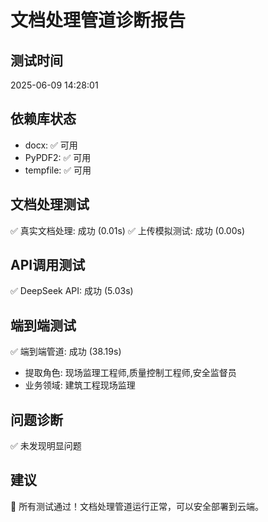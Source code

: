 
# 文档处理管道诊断报告

## 测试时间
2025-06-09 14:28:01

## 依赖库状态
- docx: ✅ 可用
- PyPDF2: ✅ 可用
- tempfile: ✅ 可用

## 文档处理测试
✅ 真实文档处理: 成功 (0.01s)
✅ 上传模拟测试: 成功 (0.00s)

## API调用测试
✅ DeepSeek API: 成功 (5.03s)

## 端到端测试
✅ 端到端管道: 成功 (38.19s)
   - 提取角色: 现场监理工程师,质量控制工程师,安全监督员
   - 业务领域: 建筑工程现场监理

## 问题诊断
✅ 未发现明显问题

## 建议
🎉 所有测试通过！文档处理管道运行正常，可以安全部署到云端。
